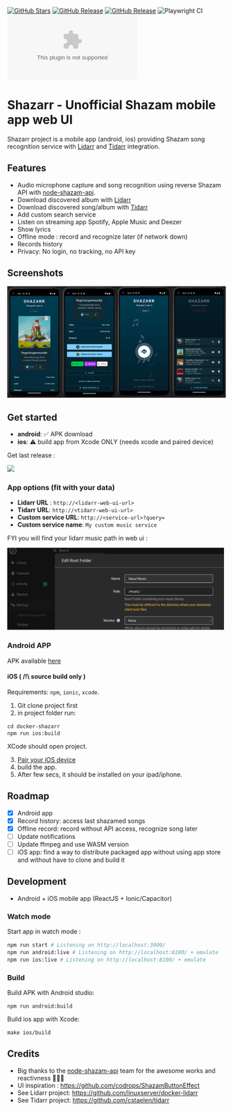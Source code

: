 [![GitHub Stars](https://img.shields.io/github/stars/cstaelen/shazarr-app.svg?color=013b51&labelColor=555555&logoColor=ffffff&style=for-the-badge&logo=github)](https://github.com/cstaelen/shazarr-app)
[![GitHub Release](https://img.shields.io/github/release-date/cstaelen/shazarr-app?color=013b51&labelColor=555555&logoColor=ffffff&style=for-the-badge&logo=github)](https://github.com/cstaelen/shazarr-app/releases)
[![GitHub Release](https://img.shields.io/github/release/cstaelen/shazarr-app?color=013b51&labelColor=555555&logoColor=ffffff&style=for-the-badge&logo=github)](https://github.com/cstaelen/shazarr-app/releases)
![Playwright CI](https://img.shields.io/github/actions/workflow/status/cstaelen/shazarr-app/playwright.yml?label=Playwright%20CI&labelColor=555555&logoColor=ffffff&style=for-the-badge&logo=github)
[![Download APK](https://img.shields.io/github/downloads/cstaelen/shazarr-app/latest/shazarr-signed.apk?color=a2c438&labelColor=555555&logoColor=ffffff&style=for-the-badge&logo=android)](https://github.com/downloads/cstaelen/shazarr-app/latest/shazarr-signed.apk)

# Shazarr - Unofficial Shazam mobile app web UI
Shazarr project is a mobile app (android, ios) providing Shazam song recognition service with [Lidarr](https://github.com/linuxserver/docker-lidarr) and [Tidarr](https://github.com/cstaelen/tidarr) integration.


## Features
- Audio microphone capture and song recognition using reverse Shazam API with [node-shazam-api](https://github.com/asivery/node-shazam-api).
- Download discovered album with [Lidarr](https://github.com/linuxserver/docker-lidarr)
- Download discovered song/album with [Tidarr](https://github.com/cstaelen/tidarr)
- Add custom search service
- Listen on streaming app Spotify, Apple Music and Deezer
- Show lyrics
- Offline mode : record and recognize later (if network down)
- Records history
- Privacy: No login, no tracking, no API key

## Screenshots

<img src="https://github.com/cstaelen/docker-shazarr/blob/b436440b628ff5c8a0925a57e63e6659b1bf273e/.github/screenshot.jpg" />

## Get started

- **android**: ✅ APK download
- **ios**: ⚠️ build app from Xcode ONLY (needs xcode and paired device)

Get last release  :

[<img src="https://github.com/cstaelen/shazarr-app/blob/4465b4d6532a4ade3a970be2b9ade3705706e50f/.github/qr-release.png" width="100" />](https://github.com/cstaelen/shazarr-app/releases/latest)

### App options (fit with your data)

- **Lidarr URL** : `http://<lidarr-web-ui-url>`
- **Tidarr URL**: `http://<tidarr-web-ui-url>`
- **Custom service URL**: `http://<service-url>?query=`
- **Custom service name**: `My custom music service`

FYI you will find your lidarr music path in web ui :

<img src="https://github.com/cstaelen/docker-shazarr/blob/c30c348adedabb62e760a344a5347e90cc1b1056/.github/lidarr-path.png" width="500"/>

### Android APP
  APK available [here](https://github.com/cstaelen/docker-shazarr/raw/main/outputs/shazarr-app.apk)

#### iOS ( /!\ source build only )
Requirements: `npm`, `ionic`, `xcode`.

1. Git clone project first
2. in project folder run:
```
cd docker-shazarr
npm run ios:build
```
XCode should open project.

3. [Pair your iOS device](https://developer.apple.com/documentation/xcode/running-your-app-in-simulator-or-on-a-device/#Connect-real-devices-to-your-Mac)
4. build the app.
5. After few secs, it should be installed on your ipad/iphone.

## Roadmap
- [x] Android app
- [x] Record history: access last shazamed songs
- [x] Offline record: record without API access, recognize song later
- [ ] Update notifications 
- [ ] Update ffmpeg and use WASM version
- [ ] iOS app: find a way to distribute packaged app without using app store and without have to clone and build it

## Development
- Android + iOS mobile app (ReactJS + Ionic/Capacitor)

### Watch mode
Start app in watch mode :
```sh
npm run start # Listening on http://localhost:3000/
npm run android:live # Listening on http://localhost:8100/ + emulate
npm run ios:live # Listening on http://localhost:8100/ + emulate
```

### Build
Build APK with Android studio:
```
npm run android:build
```
Build ios app with Xcode:
```
make ios/build
```

## Credits
- Big thanks to the [node-shazam-api](https://github.com/asivery/node-shazam-api) team for the awesome works and reactivness 👏💪🙏
- UI inspiration : https://github.com/codrops/ShazamButtonEffect
- See Lidarr project: https://github.com/linuxserver/docker-lidarr 
- See Tidarr project: https://github.com/cstaelen/tidarr

